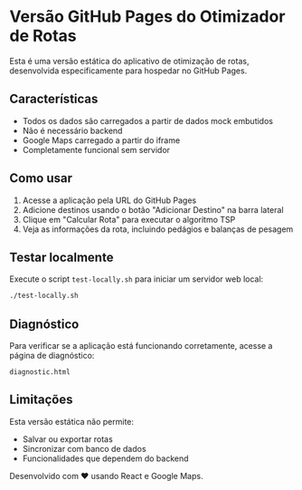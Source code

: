 # Versão GitHub Pages do Otimizador de Rotas

Esta é uma versão estática do aplicativo de otimização de rotas, desenvolvida especificamente para hospedar no GitHub Pages.

## Características
- Todos os dados são carregados a partir de dados mock embutidos
- Não é necessário backend
- Google Maps carregado a partir do iframe
- Completamente funcional sem servidor

## Como usar
1. Acesse a aplicação pela URL do GitHub Pages
2. Adicione destinos usando o botão "Adicionar Destino" na barra lateral
3. Clique em "Calcular Rota" para executar o algoritmo TSP
4. Veja as informações da rota, incluindo pedágios e balanças de pesagem

## Testar localmente
Execute o script `test-locally.sh` para iniciar um servidor web local:
```bash
./test-locally.sh
```

## Diagnóstico
Para verificar se a aplicação está funcionando corretamente, acesse a página de diagnóstico:
```
diagnostic.html
```

## Limitações
Esta versão estática não permite:
- Salvar ou exportar rotas
- Sincronizar com banco de dados
- Funcionalidades que dependem do backend

Desenvolvido com ❤️ usando React e Google Maps.